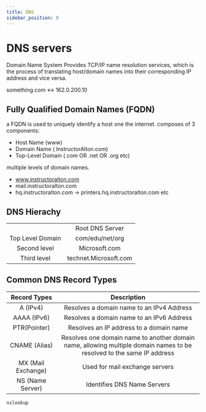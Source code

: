 ```yaml
---
title: DNS
sidebar_position: 8
---
```


# DNS servers

Domain Name System
Provides TCP/IP name resolution services, which is the process of translating host/domain names into their corresponding IP address and vice versa.

something.com <-> 162.0.200.10

## Fully Qualified Domain Names (FQDN)

a FQDN is used to uniquely identify a host one the internet.
composes of 3 components:

- Host Name (www)
- Domain Name ( InstructorAlton.com)
- Top-Level Domain (.com OR .net OR .org etc)

multiple levels of domain names.

- www.instructoralton.com
- mail.instructoralton.com
- hq.instructoralton.com -> printers.hq.instructoralton.com
  etc

## DNS Hierachy

|                  |                       |
| :--------------: | :-------------------: |
|                  |    Root DNS Server    |
| Top Level Domain |    com/edu/net/org    |
|   Second level   |     Microsoft.com     |
|   Third level    | technet.Microsoft.com |

## Common DNS Record Types

|    Record Types    |                                                      Description                                                      |
| :----------------: | :-------------------------------------------------------------------------------------------------------------------: |
|      A (IPv4)      |                                       Resolves a domain name to an IPv4 Address                                       |
|    AAAA (IPv6)     |                                       Resolves a domain name to an IPv6 Address                                       |
|    PTR(Pointer)    |                                        Resolves an IP address to a domain name                                        |
|   CNAME (Alias)    | Resolves one domain name to another domain name, allowing multiple domain names to be resolved to the same IP address |
| MX (Mail Exchange) |                                            Used for mail exchange servers                                             |
|  NS (Name Server)  |                                              Identifies DNS Name Servers                                              |

`nslookup`
